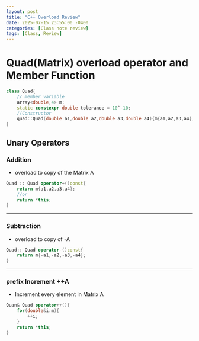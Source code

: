 ```yaml
---
layout: post
title: "C++ Overload Review"
date: 2025-07-15 23:55:00 -0400
categories: [Class note review]
tags: [Class, Review]
---
```

# Quad(Matrix) overload operator and Member Function
```cpp
class Quad{
    // member variable
    array<double,4> m;
    static constexpr double tolerance = 10^-10;
    //Constructor
    quad::Quad(double a1,double a2,double a3,double a4){m{a1,a2,a3,a4};}
}
```
## Unary Operators
### Addition
- overload to copy of the Matrix A
```cpp
Quad :: Quad operator+()const{
    return m{a1,a2,a3,a4};
    //or
    return *this;
}
```
---
### Subtraction
- overload to copy of -A
```cpp
Quad:: Quad operator-()const{
    return m{-a1,-a2,-a3,-a4};
}
```
---
### prefix Increment ++A
- Increment every element in Matrix A
```cpp
Quan& Quad operator++(){
    for(double&i:m){
        ++i;
    }
    return *this;
}
```